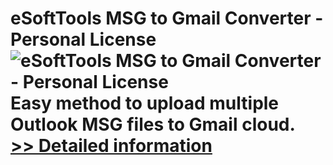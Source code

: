 # eSoftTools MSG to Gmail Converter - Personal License<br />![eSoftTools MSG to Gmail Converter - Personal License](https://mycommerce.akamaized.net/api/pimages/P300974661/BIG/300974661.PNG)<br />Easy method to upload multiple Outlook MSG files to Gmail cloud.<br />[>> Detailed information](https://secure.shareit.com/shareit/product.html?productid=300974661&affiliateid=200057808)